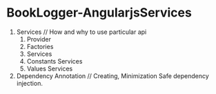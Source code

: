 # BookLogger-AngularjsServices
1. Services
  // How and why to use particular api
    1. Provider
    2. Factories
    3. Services
    4. Constants Services
    5. Values Services
2. Dependency Annotation
  // Creating, Minimization Safe dependency injection.

